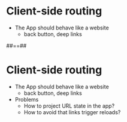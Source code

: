 # Client-side routing

- The App should behave like a website
  - back button, deep links

##==##

# Client-side routing

- The App should behave like a website
  - back button, deep links
- Problems
  - How to project URL state in the app?
  - How to avoid that links trigger reloads?
